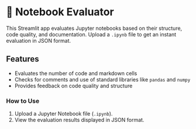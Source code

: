 # 📓 Notebook Evaluator

This Streamlit app evaluates Jupyter notebooks based on their structure, code quality, and documentation. Upload a `.ipynb` file to get an instant evaluation in JSON format.

## Features
- Evaluates the number of code and markdown cells
- Checks for comments and use of standard libraries like `pandas` and `numpy`
- Provides feedback on code quality and structure

### How to Use
1. Upload a Jupyter Notebook file (`.ipynb`).
2. View the evaluation results displayed in JSON format.
